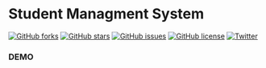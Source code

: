 # Student Managment System 




[![GitHub forks](https://img.shields.io/github/forks/ruwanbandara/StudentMangmentSystem-Java)](https://github.com/ruwanbandara/StudentMangmentSystem-Java/network)  [![GitHub stars](https://img.shields.io/github/stars/ruwanbandara/StudentManagmentSystem-java)](https://github.com/ruwanbandara/StudentManagmentSystem-java/stargazers) [![GitHub issues](https://img.shields.io/github/issues/ruwanbandara/StudentManagmentSystem-java)](https://github.com/ruwanbandara/StudentManagmentSystem-java/issues)  [![GitHub license](https://img.shields.io/github/license/ruwanbandara/StudentManagmentSystem-java)](https://github.com/ruwanbandara/StudentManagmentSystem-java)   [![Twitter](https://img.shields.io/twitter/url?style=social&url=https%3A%2F%2Ftwitter.com%2FRuwanBa35338152)](https://twitter.com/intent/tweet?text=Wow:&url=https%3A%2F%2Fgithub.com%2Fruwanbandara%2FStudentManagmentSystem-java)


### DEMO
